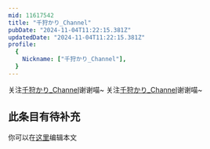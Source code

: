 ```yaml
---
mid: 11617542
title: "千狩かり_Channel"
pubDate: "2024-11-04T11:22:15.381Z"
updatedDate: "2024-11-04T11:22:15.381Z"
profile:
  {
    Nickname: ["千狩かり_Channel"],
  }
---
```


关注[千狩かり_Channel](https://space.bilibili.com/11617542)谢谢喵~ 关注[千狩かり_Channel](https://space.bilibili.com/11617542)谢谢喵~

## 此条目有待补充
你可以在[这里](https://github.com/Yuhanawa/VTuber.ICU-Content/edit/master/v/千狩かり_Channel/index.md)编辑本文
